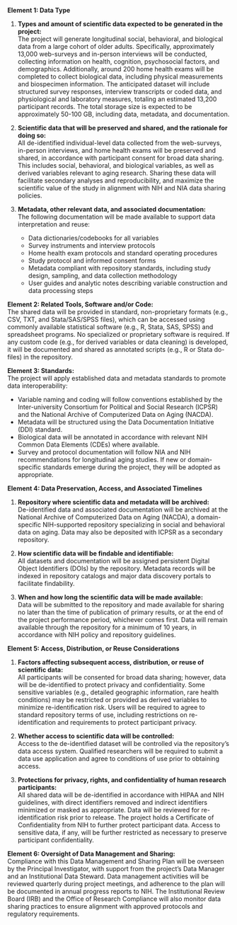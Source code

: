 **Element 1: Data Type**

1. **Types and amount of scientific data expected to be generated in the project:**  
   The project will generate longitudinal social, behavioral, and biological data from a large cohort of older adults. Specifically, approximately 13,000 web-surveys and in-person interviews will be conducted, collecting information on health, cognition, psychosocial factors, and demographics. Additionally, around 200 home health exams will be completed to collect biological data, including physical measurements and biospecimen information. The anticipated dataset will include structured survey responses, interview transcripts or coded data, and physiological and laboratory measures, totaling an estimated 13,200 participant records. The total storage size is expected to be approximately 50-100 GB, including data, metadata, and documentation.

2. **Scientific data that will be preserved and shared, and the rationale for doing so:**  
   All de-identified individual-level data collected from the web-surveys, in-person interviews, and home health exams will be preserved and shared, in accordance with participant consent for broad data sharing. This includes social, behavioral, and biological variables, as well as derived variables relevant to aging research. Sharing these data will facilitate secondary analyses and reproducibility, and maximize the scientific value of the study in alignment with NIH and NIA data sharing policies.

3. **Metadata, other relevant data, and associated documentation:**  
   The following documentation will be made available to support data interpretation and reuse:
   - Data dictionaries/codebooks for all variables
   - Survey instruments and interview protocols
   - Home health exam protocols and standard operating procedures
   - Study protocol and informed consent forms
   - Metadata compliant with repository standards, including study design, sampling, and data collection methodology
   - User guides and analytic notes describing variable construction and data processing steps

**Element 2: Related Tools, Software and/or Code:**  
The shared data will be provided in standard, non-proprietary formats (e.g., CSV, TXT, and Stata/SAS/SPSS files), which can be accessed using commonly available statistical software (e.g., R, Stata, SAS, SPSS) and spreadsheet programs. No specialized or proprietary software is required. If any custom code (e.g., for derived variables or data cleaning) is developed, it will be documented and shared as annotated scripts (e.g., R or Stata do-files) in the repository.

**Element 3: Standards:**  
The project will apply established data and metadata standards to promote data interoperability:

- Variable naming and coding will follow conventions established by the Inter-university Consortium for Political and Social Research (ICPSR) and the National Archive of Computerized Data on Aging (NACDA).
- Metadata will be structured using the Data Documentation Initiative (DDI) standard.
- Biological data will be annotated in accordance with relevant NIH Common Data Elements (CDEs) where available.
- Survey and protocol documentation will follow NIA and NIH recommendations for longitudinal aging studies.
  If new or domain-specific standards emerge during the project, they will be adopted as appropriate.

**Element 4: Data Preservation, Access, and Associated Timelines**

1. **Repository where scientific data and metadata will be archived:**  
   De-identified data and associated documentation will be archived at the National Archive of Computerized Data on Aging (NACDA), a domain-specific NIH-supported repository specializing in social and behavioral data on aging. Data may also be deposited with ICPSR as a secondary repository.

2. **How scientific data will be findable and identifiable:**  
   All datasets and documentation will be assigned persistent Digital Object Identifiers (DOIs) by the repository. Metadata records will be indexed in repository catalogs and major data discovery portals to facilitate findability.

3. **When and how long the scientific data will be made available:**  
   Data will be submitted to the repository and made available for sharing no later than the time of publication of primary results, or at the end of the project performance period, whichever comes first. Data will remain available through the repository for a minimum of 10 years, in accordance with NIH policy and repository guidelines.

**Element 5: Access, Distribution, or Reuse Considerations**

1. **Factors affecting subsequent access, distribution, or reuse of scientific data:**  
   All participants will be consented for broad data sharing; however, data will be de-identified to protect privacy and confidentiality. Some sensitive variables (e.g., detailed geographic information, rare health conditions) may be restricted or provided as derived variables to minimize re-identification risk. Users will be required to agree to standard repository terms of use, including restrictions on re-identification and requirements to protect participant privacy.

2. **Whether access to scientific data will be controlled:**  
   Access to the de-identified dataset will be controlled via the repository’s data access system. Qualified researchers will be required to submit a data use application and agree to conditions of use prior to obtaining access.

3. **Protections for privacy, rights, and confidentiality of human research participants:**  
   All shared data will be de-identified in accordance with HIPAA and NIH guidelines, with direct identifiers removed and indirect identifiers minimized or masked as appropriate. Data will be reviewed for re-identification risk prior to release. The project holds a Certificate of Confidentiality from NIH to further protect participant data. Access to sensitive data, if any, will be further restricted as necessary to preserve participant confidentiality.

**Element 6: Oversight of Data Management and Sharing:**  
Compliance with this Data Management and Sharing Plan will be overseen by the Principal Investigator, with support from the project’s Data Manager and an Institutional Data Steward. Data management activities will be reviewed quarterly during project meetings, and adherence to the plan will be documented in annual progress reports to NIH. The Institutional Review Board (IRB) and the Office of Research Compliance will also monitor data sharing practices to ensure alignment with approved protocols and regulatory requirements.
